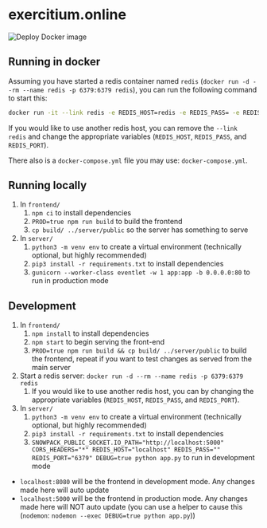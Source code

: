 # exercitium.online

<!-- ![Test + Deploy](https://github.com/SConaway/exercitium.online/workflows/Test%20+%20Deploy/badge.svg) -->

![Deploy Docker image](https://github.com/SConaway/exercitium.online/workflows/Deploy%20Docker%20image/badge.svg)

## Running in docker

Assuming you have started a redis container named `redis` (`docker run -d --rm --name redis -p 6379:6379 redis`), you can run the following command to start this:

```bash
docker run -it --link redis -e REDIS_HOST=redis -e REDIS_PASS= -e REDIS_PORT=6379 -p 80:80 -d "sconaway/exercitium.online"
```

If you would like to use another redis host, you can remove the `--link redis` and change the appropriate variables (`REDIS_HOST`, `REDIS_PASS`, and `REDIS_PORT`).

There also is a `docker-compose.yml` file you may use: `docker-compose.yml`.

## Running locally

1. In `frontend/`
    1. `npm ci` to install dependencies
    2. `PROD=true npm run build` to build the frontend
    3. `cp build/ ../server/public` so the server has something to serve
2. In `server/`
    1. `python3 -m venv env` to create a virtual environment (technically optional, but highly recommended)
    2. `pip3 install -r requirements.txt` to install dependencies
    3. `gunicorn --worker-class eventlet -w 1 app:app -b 0.0.0.0:80` to run in production mode

## Development

1. In `frontend/`
    1. `npm install` to install dependencies
    2. `npm start` to begin serving the front-end
    3. `PROD=true npm run build && cp build/ ../server/public` to build the frontend, repeat if you want to test changes as served from the main server
2. Start a redis server: `docker run -d --rm --name redis -p 6379:6379 redis`
    1. If you would like to use another redis host, you can by changing the appropriate variables (`REDIS_HOST`, `REDIS_PASS`, and `REDIS_PORT`).
3. In `server/`
    1. `python3 -m venv env` to create a virtual environment (technically optional, but highly recommended)
    2. `pip3 install -r requirements.txt` to install dependencies
    3. `SNOWPACK_PUBLIC_SOCKET.IO_PATH="http://localhost:5000" CORS_HEADERS="*" REDIS_HOST="localhost" REDIS_PASS="" REDIS_PORT="6379" DEBUG=true python app.py` to run in development mode

-   `localhost:8080` will be the frontend in development mode. Any changes made here will auto update
-   `localhost:5000` will be the frontend in production mode. Any changes made here will NOT auto update (you can use a helper to cause this (`nodemon`: `nodemon --exec DEBUG=true python app.py`))
